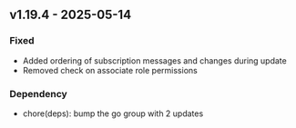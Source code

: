 ## v1.19.4 - 2025-05-14
### Fixed
* Added ordering of subscription messages and changes during update
* Removed check on associate role permissions
### Dependency
* chore(deps): bump the go group with 2 updates
